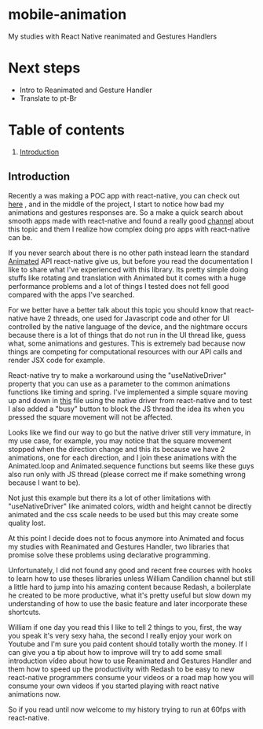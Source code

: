 # mobile-animation
My studies with React Native reanimated and Gestures Handlers

# Next steps
- Intro to Reanimated and Gesture Handler
- Translate to pt-Br

# Table of contents
1. [Introduction](#introduction)

## Introduction <a name="introduction"></a>
Recently a was making a POC app with react-native, you can check out [here](https://github.com/gustavo-candido/Notas-de-Carrinho)
, and in the middle of the project, I start to notice how bad my animations and gestures responses are. So a make a quick search about smooth apps made with react-native and found a really good [channel](https://www.youtube.com/channel/UC806fwFWpiLQV5y-qifzHnA) about this topic and them I realize how complex doing pro apps with react-native can be.

If you never search about there is no other path instead learn the standard [Animated](https://reactnative.dev/docs/animated) API react-native give us, but before you read the documentation I like to share what I've experienced with this library. Its pretty simple doing stuffs like rotating and translation with Animated but it comes with a huge performance problems and a lot of things I tested does not fell good compared with the apps I've searched.

For we better have a better talk about this topic you should know that react-native have 2 threads, one used for Javascript code and other for UI controlled by the native language of the device, and the nightmare occurs because there is a lot of things that do not run in the UI thread like, guess what, some animations and gestures. This is extremely bad because now things are competing for computational resources with our API calls and render JSX code for example.

React-native try to make a workaround using the "useNativeDriver" property that you can use as a parameter to the common animations functions like timing and spring. I've implemented a simple square moving up and down in [this]() file using the native driver from react-native and to test I also added a "busy" button to block the JS thread the idea its when you pressed the square movement will not be affected.

Looks like we find our way to go but the native driver still very immature, in my use case, for example, you may notice that the square movement stopped when the direction change and this its because we have 2 animations, one for each direction, and I join these animations with the Animated.loop and Animated.sequence functions but seems like these guys also run only with JS thread (please correct me if make something wrong because I want to be).

Not just this example but there its a lot of other limitations with "useNativeDriver" like animated colors, width and height cannot be directly animated and the css scale needs to be used but this may create some quality lost.

At this point I decide does not to focus anymore into Animated and focus my studies with Reanimated and Gestures Handler, two libraries that promise solve these problems using declarative programming.

Unfortunately, I did not found any good and recent free courses with hooks to learn how to use theses libraries unless William Candilion channel but still a little hard to jump into his amazing content because Redash, a boilerplate he created to be more productive, what it's pretty useful but slow down my understanding of how to use the basic feature and later incorporate these shortcuts.

William if one day you read this I like to tell 2 things to you, first, the way you speak it's very sexy haha, the second I really enjoy your work on Youtube and I'm sure you paid content should totally worth the money. If I can give you a tip about how to improve will try to add some small introduction vídeo about how to use  Reanimated and Gestures Handler and them how to speed up the productivity with Redash to be easy to new react-native programmers consume your videos or a road map how you will consume your own videos if you started playing with react native animations now.

So if you read until now welcome to my history trying to run at 60fps with react-native.
